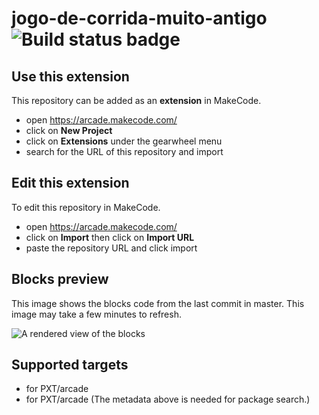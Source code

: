 # jogo-de-corrida-muito-antigo ![Build status badge](https://github.com/danielgomes-100/jogo-de-corrida-muito-antigo/workflows/MakeCode/badge.svg)



## Use this extension

This repository can be added as an **extension** in MakeCode.

* open https://arcade.makecode.com/
* click on **New Project**
* click on **Extensions** under the gearwheel menu
* search for the URL of this repository and import

## Edit this extension

To edit this repository in MakeCode.

* open https://arcade.makecode.com/
* click on **Import** then click on **Import URL**
* paste the repository URL and click import

## Blocks preview

This image shows the blocks code from the last commit in master.
This image may take a few minutes to refresh.

![A rendered view of the blocks](https://github.com/danielgomes-100/jogo-de-corrida-muito-antigo/raw/master/.makecode/blocks.png)

## Supported targets

* for PXT/arcade
* for PXT/arcade
(The metadata above is needed for package search.)


